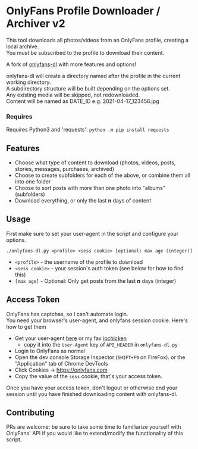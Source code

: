 # OnlyFans Profile Downloader / Archiver v2
This tool downloads all photos/videos from an OnlyFans profile, creating a local archive.\
You must be subscribed to the profile to download their content.

A fork of [onlyfans-dl](https://github.com/k0rnh0li0/onlyfans-dl) with more features and options!

onlyfans-dl will create a directory named after the profile in the current working directory.\
A subdirectory structure will be built depending on the options set.\
Any existing media will be skipped, not redownloaded.\
Content will be named as DATE_ID e.g. 2021-04-17_123456.jpg

### Requires
Requires Python3 and 'requests': `python -m pip install requests`

## Features
* Choose what type of content to download (photos, videos, posts, stories, messages, purchases, archived)
* Choose to create subfolders for each of the above, or combine them all into one folder
* Choose to sort posts with more than one photo into "albums" (subfolders)
* Download everything, or only the last **n** days of content

## Usage
First make sure to set your user-agent in the script and configure your options.

`./onlyfans-dl.py <profile> <sess cookie> [optional: max age (integer)]`
* `<profile>` - the username of the profile to download
* `<sess cookie>` - your session's auth token (see below for how to find this)
* `[max age]` - Optional: Only get posts from the last **n** days (integer)

## Access Token
OnlyFans has captchas, so I can't automate login.\
You need your browser's user-agent, and onlyfans session cookie. Here's how to get them

- Get your user-agent [here](https://whatismybrowser.com/detect/what-is-my-user-agent) or my fav [ipchicken](https://ipchicken.com/)
  - copy it into the `User-Agent` key of `API_HEADER` in `onlyfans-dl.py`
- Login to OnlyFans as normal
- Open the dev console Storage Inspector (`SHIFT+F9` on FireFox). or the "Application" tab of Chrome DevTools
- Click Cookies -> https://onlyfans.com
- Copy the value of the `sess` cookie, that's your access token.

Once you have your access token, don't logout or otherwise end your session until you have finished downloading content with onlyfans-dl.

## Contributing
PRs are welcome; be sure to take some time to familiarize yourself with OnlyFans' API if you would like to extend/modify the functionality of this script.
